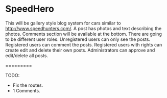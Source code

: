 SpeedHero
=========

This will be gallery style blog system for cars similar to http://www.speedhunters.com/. A post has photos and text describing the photos. Comments section will be available at the bottom. There are going to be different user roles. Unregistered users can only see the posts. Registered users can comment the posts. Registered users with rights can create edit and delete their own posts. Administrators can approve and edit/delete all posts.

=========

TODO:
- Fix the routes.
- 1 Comments.